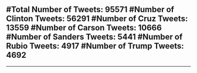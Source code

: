 #Total Number of Tweets: 95571 
#Number of Clinton Tweets: 56291
#Number of Cruz Tweets: 13559
#Number of Carson Tweets: 10666
#Number of Sanders Tweets: 5441
#Number of Rubio Tweets: 4917
#Number of Trump Tweets: 4692
---
---
